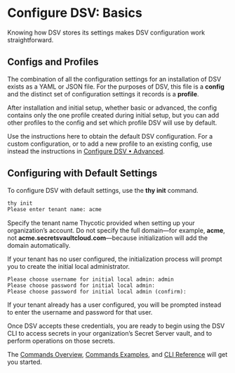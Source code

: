 ﻿[title]: # (Configure DSV: Basics)
[tags]: # (,)
[priority]: # (3000)

# Configure DSV: Basics

Knowing how DSV stores its settings makes DSV configuration work straightforward. 

## Configs and Profiles

The combination of all the configuration settings for an installation of DSV exists as a YAML or JSON file. For the purposes of DSV, this file is a **config** and the distinct set of configuration settings it records is a **profile**.

After installation and initial setup, whether basic or advanced, the config contains only the one profile created during initial setup, but you can add other profiles to the config and set which profile DSV will use by default.

Use the instructions here to obtain the default DSV configuration. For a custom configuration, or to add a new profile to an existing config, use instead the instructions in [Configure DSV • Advanced](..\04-configure-advanced\index.htm).

## Configuring with Default Settings

To configure DSV with default settings, use the **thy init** command.

```bash
thy init
Please enter tenant name: acme
```

Specify the tenant name Thycotic provided when setting up your organization’s account. Do not specify the full domain—for example, **acme**, not **acme.secretsvaultcloud.com**—because initialization will add the domain automatically.

If your tenant has no user configured, the initialization process will prompt you to create the initial local administrator.

```
Please choose username for initial local admin: admin
Please choose password for initial local admin:
Please choose password for initial local admin (confirm):
```

If your tenant already has a user configured, you will be prompted instead to enter the username and password for that user.

Once DSV accepts these credentials, you are ready to begin using the DSV CLI to access secrets in your organization’s Secret Server vault, and to perform operations on those secrets.

The [Commands Overview](..\05-cli-overview\index.htm), [Commands Examples](..\06-cli-examples\index.htm), and [CLI Reference](..\07-cli-ref\index.htm) will get you started.
